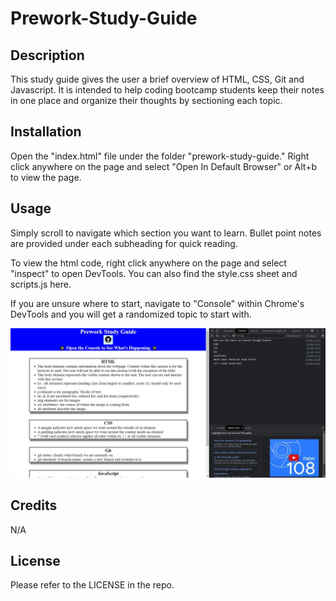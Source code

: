 # Prework-Study-Guide

## Description

This study guide gives the user a brief overview of HTML, CSS, Git and Javascript. It is intended to help coding bootcamp students keep their notes in one place and organize their thoughts by sectioning each topic.

## Installation

Open the "index.html" file under the folder "prework-study-guide." Right click anywhere on the page and select "Open In Default Browser" or Alt+b to view the page.

## Usage

Simply scroll to navigate which section you want to learn. Bullet point notes are provided under each subheading for quick reading.

To view the html code, right click anywhere on the page and select "inspect" to open DevTools. You can also find the style.css sheet and scripts.js here. 

If you are unsure where to start, navigate to "Console" within Chrome's DevTools and you will get a randomized topic to start with.

![chrome developer tools opened on the console page](assets/console.jpg)

## Credits

N/A

## License

Please refer to the LICENSE in the repo.
